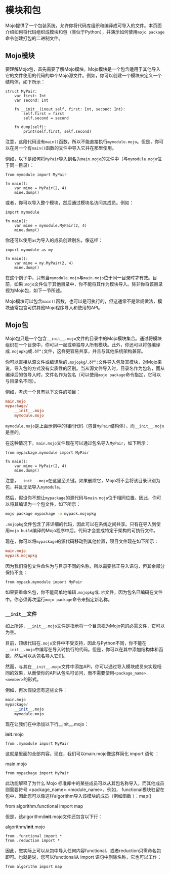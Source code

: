 # 模块和包

Mojo提供了一个包装系统，允许你将代码库组织和编译成可导入的文件。本页面介绍如何将代码组织成模块和包（类似于Python），并演示如何使用`mojo package`命令创建打包的二进制文件。

## Mojo模块

要理解Mojo包，首先需要了解Mojo模块。Mojo模块是一个包含适用于其他导入它的文件使用的代码的单个Mojo源文件。例如，你可以创建一个模块来定义一个结构体，如下所示：

```{.mojo filename="mymodule.mojo"}
struct MyPair:
    var first: Int
    var second: Int

    fn __init__(inout self, first: Int, second: Int):
        self.first = first
        self.second = second

    fn dump(self):
        print(self.first, self.second)
```

注意，这段代码没有`main()`函数，所以不能直接执行`mymodule.mojo`。但是，你可以在另一个有`main()`函数的文件中导入它并在那里使用。

例如，以下是如何将`MyPair`导入到名为`main.mojo`的文件中（与`mymodule.mojo`位于同一目录）：

```{.mojo filename="main.mojo"}
from mymodule import MyPair

fn main():
    var mine = MyPair(2, 4)
    mine.dump()
```

或者，你可以导入整个模块，然后通过模块名访问其成员。例如：

```{.mojo filename="main.mojo"}
import mymodule

fn main():
    var mine = mymodule.MyPair(2, 4)
    mine.dump()
```

你还可以使用`as`为导入的成员创建别名，像这样：

```{.mojo filename="main.mojo"}
import mymodule as my

fn main():
    var mine = my.MyPair(2, 4)
    mine.dump()
```

在这个例子中，只有当`mymodule.mojo`与`main.mojo`位于同一目录时才有效。目前，如果`.mojo`文件位于其他目录中，你不能将其作为模块导入。除非你将该目录视为Mojo包，如下一节所述。

Mojo模块可以包含`main()`函数，也可以是可执行的，但这通常不是常规做法，模块通常包含可供其他Mojo程序导入和使用的API。

## Mojo包

Mojo包只是一个包含`__init__.mojo`文件的目录中的Mojo模块集合。通过将模块组织在一个目录中，你可以一起或单独导入所有模块。此外，你还可以将包编译成`.mojopkg`或`.ðŸ“¦`文件，这样更容易共享，并且与其他系统架构兼容。

你可以直接从源文件或编译后的`.mojopkg`/`.ðŸ“¦`文件导入包及其模块，对Mojo来说，导入包的方式没有实质性的区别。当从源文件导入时，目录名作为包名，而从编译后的包导入时，文件名作为包名（可以使用`mojo package`命令指定，它可以与目录名不同）。

例如，考虑一个具有以下文件的项目：

```ini
main.mojo
mypackage/
    __init__.mojo
    mymodule.mojo
```

`mymodule.mojo`是上面示例中的相同代码（包含`MyPair`结构体），而`__init__.mojo`是空的。

在这种情况下，`main.mojo`文件现在可以通过包名导入`MyPair`，如下所示：

```{.mojo filename="main.mojo"}
from mypackage.mymodule import MyPair

fn main():
    var mine = MyPair(2, 4)
    mine.dump()
```

注意，`__init__.mojo`在这里至关键。如果删除它，Mojo将不会将该目录识别为包，并且无法导入`mymodule`。

然后，假设你不想让`mypackage`的源代码与`main.mojo`位于相同位置。因此，你可以将其编译为一个包文件，如下所示：

```sh
mojo package mypackage -o mypack.mojopkg
```

`.mojopkg`文件包含了非详细的代码，因此可以在系统之间共享。只有在导入到使用`mojo build`编译的Mojo程序中后，代码才会变成特定于架构的可执行文件。

现在，你可以将`mypackage`的源代码移动到其他位置，项目文件现在如下所示：

```ini
main.mojo
mypack.mojopkg
```

因为我们将包文件命名为与目录不同的名称，所以需要修正导入语句，但其余部分保持不变：

```{.mojo filename="main.mojo"}
from mypack.mymodule import MyPair
```

如果要重命名包，你不能简单地编辑`.mojopkg`或`.📦`文件，因为包名已编码在文件中。你必须再次运行`mojo package`命令来指定新名称。

### `__init__`文件

如上所述，`__init__.mojo`文件是指示将一个目录视为Mojo包的必需文件，它可以为空。

目前，顶级代码在`.mojo`文件中不受支持，因此与Python不同，你不能在`__init__.mojo`中编写在导入时执行的代码。但是，你可以在其中添加结构体和函数，然后可以从包名导入它们。

然而，与其在`__init__.mojo`文件中添加API，你可以通过导入模块成员来实现相同的效果，从而使你的API从包名可访问，而不需要使用`<package_name>.<member>`的形式。

例如，再次假设您有这些文件：

```python
main.mojo
mypackage/
    __init__.mojo
    mymodule.mojo
```

现在让我们在中添加以下行__init__.mojo：

__init__.mojo
```
from .mymodule import MyPair
```

这就是里面的全部内容。现在，我们可以main.mojo像这样简化 import 语句 ：

main.mojo
```
from mypackage import MyPair
```

此功能解释了为什么 Mojo 标准库中的某些成员可以从其包名称导入，而其他成员则需要符号 <package_name>.<module_name>。例如， functional模块驻留在 包中，因此您可以像这样algorithm导入该模块的成员（例如函数 ）：map()

from algorithm.functional import map

但是，该algorithm/__init__.mojo文件还包含以下行：

algorithm/__init__.mojo
```
from .functional import *
from .reduction import *
```


因此，您实际上可以从包中导入任何内容functional，或者reduction只需命名包即可。也就是说，您可以functional从 import 语句中删除名称，它也可以工作：
```
from algorithm import map
```
